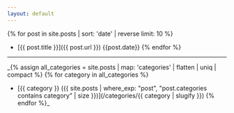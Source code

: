 ```yaml
---
layout: default
---
```


{% for post in site.posts | sort: 'date' | reverse limit: 10 %}
- [{{ post.title }}]({{ post.url }}) {{post.date}}
{% endfor %}

---

_{% assign all_categories = site.posts | map: 'categories' | flatten | uniq | compact %}
{% for category in all_categories %}
- [{{ category }} ({{ site.posts | where_exp: "post", "post.categories contains category" | size }})](/categories/{{ category | slugify }})
{% endfor %}_



